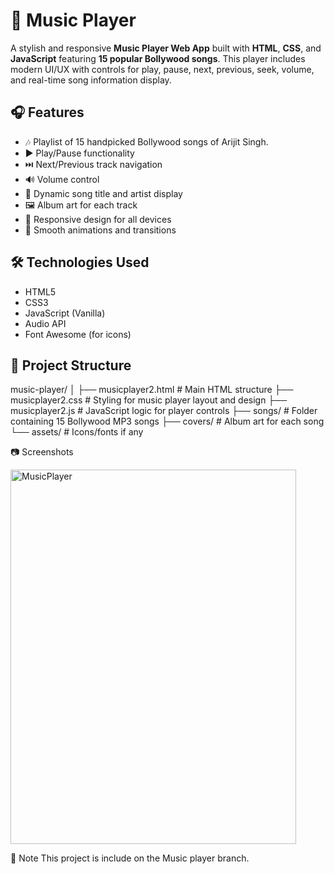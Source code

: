 # 🎵  Music Player

A stylish and responsive **Music Player Web App** built with **HTML**, **CSS**, and **JavaScript** featuring **15 popular Bollywood songs**. This player includes modern UI/UX with controls for play, pause, next, previous, seek, volume, and real-time song information display.

## 🎧 Features

- 🎶 Playlist of 15 handpicked Bollywood songs of Arijit Singh.
- ▶️ Play/Pause functionality
- ⏭️ Next/Previous track navigation
- 🔊 Volume control
- 🎤 Dynamic song title and artist display
- 🖼️ Album art for each track
- 📱 Responsive design for all devices
- 🎉 Smooth animations and transitions

## 🛠️ Technologies Used

- HTML5
- CSS3
- JavaScript (Vanilla)
- Audio API
- Font Awesome (for icons)

## 📁 Project Structure
music-player/
│
├── musicplayer2.html # Main HTML structure
├── musicplayer2.css # Styling for music player layout and design
├── musicplayer2.js # JavaScript logic for player controls
├── songs/ # Folder containing 15 Bollywood MP3 songs
├── covers/ # Album art for each song
└── assets/ # Icons/fonts if any

📷 Screenshots

<img width="457" height="599" alt="MusicPlayer" src="https://github.com/user-attachments/assets/3300ed70-075e-4d85-8087-b299fc3b9985" />

📌 Note
This project is include on the Music player branch.

